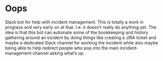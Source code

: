 # Oops

Slack bot for help with incident management. This is totally a work in progress and very early on at that.
I.e. it doesn’t really do anything yet. The idea is that this bot can automate some of the bookkeeping and
history gathering around an incident by doing things like creating a JIRA ticket and maybe a dedicated Slack
channel for working the incident while also maybe being able to help redirect people who pop into the main
incident-management channel asking what’s up.
